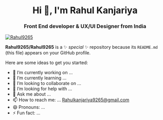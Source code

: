 <h1 align="center">Hi 👋, I'm Rahul Kanjariya</h1>
<h3 align="center">Front End developer & UX/UI Designer from India</h3>

<p align="left"> <a href="https://github.com/ryo-ma/github-profile-trophy"><img src="https://github-profile-trophy.vercel.app/?username=Rahul9265&column=-1&margin-w=15&margin-h=15" alt="Rahul9265" /></a> </p>

**Rahul9265/Rahul9265** is a ✨ _special_ ✨ repository because its `README.md` (this file) appears on your GitHub profile.

Here are some ideas to get you started:

- 🔭 I’m currently working on ...
- 🌱 I’m currently learning ...
- 👯 I’m looking to collaborate on ...
- 🤔 I’m looking for help with ...
- 💬 Ask me about ...
- 📫 How to reach me: ... Rahulkanjariya9265@gmail.com
- 😄 Pronouns: ...
- ⚡ Fun fact: ...

